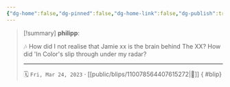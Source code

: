 ```yaml
---
{"dg-home":false,"dg-pinned":false,"dg-home-link":false,"dg-publish":true,"type":"blip","disabled rules":["yaml-title","yaml-title-alias","file-name-heading"],"title":"philipp on mastodon @ 2023-03-24","created-date":"2023-03-24T13:46:34","id":110078564407615260,"updated-date":"2025-05-02T08:50:43","dg-path":"blips/110078564407615272.md","permalink":"/blips/110078564407615272/","dgPassFrontmatter":true}
---
```


> [!summary] **philipp**:
>
> 🎶 How did I not realise that Jamie xx is the brain behind The XX? How did 'In Color's slip through under my radar?
> - - -
>
> 🗓️ `Fri, Mar 24, 2023` · [[public/blips/110078564407615272\|🔗]]
{ #blip}

